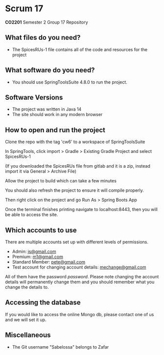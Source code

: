 # Scrum 17

**CO2201** Semester 2 Group 17 Repository

## What files do you need?
- The SpicesRUs-1 file contains all of the code and resources for the project

## What software do you need?
- You should use SpringToolsSuite 4.8.0 to run the project.

## Software Versions
- The project was written in Java 14
- The site should work in any modern browser

## How to open and run the project
Clone the repo with the tag 'cw6' to a workspace of SpringToolsSuite

In SpringTools, click import > Gradle > Existing Gradle Project and select SpicesRUs-1

(If you downloaded the SpicesRUs file from gitlab and it is a zip, instead import it via General > Archive File)

Allow the project to build which can take a few minutes

You should also refresh the project to ensure it will compile properly. 

Then right click on the project and go Run As > Spring Boots App


Once the terminal finishes printing navigate to localhost:8443, then you will be able to access the site.

## Which accounts to use
There are multiple accounts set up with different levels of permissions.
- Admin: js@gmail.com
- Premium: m1@gmail.com
- Standard Member: pete@gmail.com
- Test account for changing account details: mechange@gmail.com

All of them have the password _password_.
Please note changing the account details will permanently change them and you should remember what you change the details to.

## Accessing the database
If you would like to access the online Mongo db, please contact one of us and we will set it up.

## Miscellaneous

- The Git username "Sabelossa" belongs to Zafar
